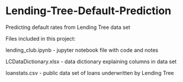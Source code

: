 # Lending-Tree-Default-Prediction
Predicting default rates from Lending Tree data set

Files included in this project:

lending_club.ipynb - jupyter notebook file with code and notes

LCDataDictionary.xlsx - data dictionary explaining columns in data set

loanstats.csv - public data set of loans underwritten by Lending Tree

